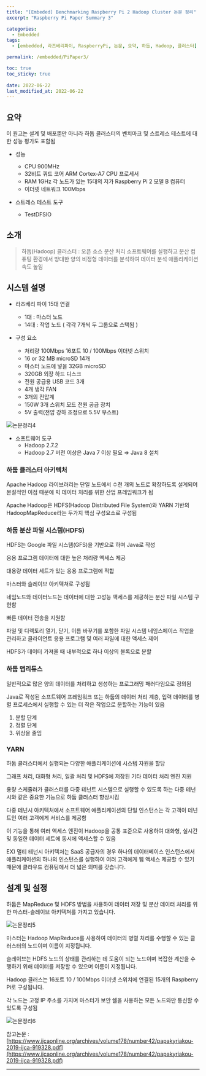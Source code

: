 ```yaml
---
title: "[Embeded] Benchmarking Raspberry Pi 2 Hadoop Cluster 논문 정리"
excerpt: "Raspberry Pi Paper Summary 3"

categories:
  - Embedded
tags:
  - [embedded, 라즈베리파이, RaspberryPi, 논문, 요약, 하둡, Hadoop, 클러스터]

permalink: /embedded/PiPaper3/

toc: true
toc_sticky: true
 
date: 2022-06-22
last_modified_at: 2022-06-22
---
```


## 요약

이 원고는 설계 및 배포뿐만 아니라 하둡 클러스터의 벤치마크 및 스트레스 테스트에 대한 성능 평가도 포함됨

- 성능
  - CPU 900MHz
  - 32비트 쿼드 코어 ARM Cortex-A7 CPU 프로세서
  - RAM 1GHz 각 노드가 있는 15대의 저가 Raspberry Pi 2 모델 B 컴퓨터
  - 이더넷 네트워크 100Mbps

- 스트레스 테스트 도구
  - TestDFSIO

## 소개

> 하둡(Hadoop) 클러스터 : 오픈 소스 분산 처리 소프트웨어를 실행하고 분산 컴퓨팅 환경에서 방대한 양의 비정형 데이터를 분석하여 데이터 분석 애플리케이션 속도 높임
>

## 시스템 설명

- 라즈베리 파이 15대 연결
  - 1대 : 마스터 노드
  - 14대 : 작업 노드 ( 각각 7개씩 두 그룹으로 스택됨 )

- 구성 요소
  - 처리량 100Mbps 16포트 10 / 100Mbps 이더넷 스위치
  - 16 or 32 MB microSD 14개
  - 마스터 노드에 넣을 32GB microSD
  - 320GB 외장 하드 디스크
  - 전원 공급용 USB 코드 3개
  - 4개 냉각 FAN
  - 3개의 전압계
  - 150W 3개 스위치 모드 전원 공급 장치
  - 5V 출력(전압 강하 조정으로 5.5V 부스트)

![논문정리4](https://jsw6701.github.io/assets/images/posts_img/논문정리4.png)

- 소프트웨어 도구
  - Hadoop 2.7.2
  - Hadoop 2.7 버전 이상은 Java 7 이상 필요  ⇒  Java 8 설치

### 하둡 클러스터 아키텍처

Apache Hadoop 라이브러리는 단일 노드에서 수천 개의 노드로 확장하도록 설계되어 본질적인 이점 때문에 빅 데이터 처리를 위한 산업 프레임워크가 됨

Apache Hadoop은 HDFS(Hadoop Distributed File System)와 YARN 기반의 HadoopMapReduce라는 두가지 핵심 구성요소로 구성됨

### 하둡 분산 파일 시스템(HDFS)

HDFS는 Google 파일 시스템(GFS)을 기반으로 하며 Java로 작성

응용 프로그램 데이터에 대한 높은 처리량 액세스 제공

대용량 데이터 세트가 있는 응용 프로그램에 적합

마스터와 슬레이브 아키텍쳐로 구성됨

네임노드와 데이터노드는 데이터에 대한 고성능 액세스를 제공하는 분산 파일 시스템 구현함

빠른 데이터 전송을 지원함

파일 및 디렉토리 열기, 닫기, 이름 바꾸기를 포함한 파일 시스템 네임스페이스 작업을 관리하고 클라이언트 응용 프로그램 및 여러 파일에 대한 액세스 제어

HDFS가 데이터 가져올 때 내부적으로 하나 이상의 블록으로 분할

### 하둡 맵리듀스

일반적으로 많은 양의 데이터를 처리하고 생성하는 프로그래밍 패러다임으로 정의됨

Java로 작성된 소프트웨어 프레임워크 또는 하둡의 데이터 처리 계층, 입력 데이터를 병렬 프로세스에서 실행할 수 있는 더 작은 작업으로 분할하는 기능이 있음

1. 분할 단계
2. 정렬 단계
3. 위상을 줄임

### YARN

하둡 클러스터에서 실행되는 다양한 애플리케이션에 시스템 자원을 할당

그래프 처리, 대화형 처리, 일괄 처리 및 HDFS에 저장된 기타 데이터 처리 엔진 지원

용량 스케줄러가 클러스터를 다중 테넌트 시스템으로 실행할 수 있도록 하는 다중 테넌시와 같은 중요한 기능으로 하둡 클러스터 향상시킴

다중 테넌시 아키텍처에서 소프트웨어 애플리케이션의 단일 인스턴스는 각 고객이 테넌트인 여러 고객에게 서비스를 제공함

이 기능을 통해 여러 액세스 엔진이 Hadoop을 공통 표준으로 사용하여 대화형, 실시간 및 동일한 데이터 세트에 동시에 액세스할 수 있음

EX) 멀티 테넌시 아키텍처는 SaaS 공급자의 경우 하나의 데이터베이스 인스턴스에서 애플리케이션의 하나의 인스턴스를 실행하여 여러 고객에게 웹 액세스 제공할 수 있기 때문에 클라우드 컴퓨팅에서 더 넓은 의미를 갖습니다.

## 설계 및 설정

하둡은 MapReduce 및 HDFS 방법을 사용하여 데이터 저장 및 분산 데이터 처리를 위한 마스터-슬레이브 아키텍쳐를 가지고 있습니다.

![논문정리5](https://jsw6701.github.io/assets/images/posts_img/논문정리5.png)

마스터는 Hadoop MapReduce를 사용하여 데이터의 병렬 처리를 수행할 수 있는 클러스터의 노드이며 이름이 지정됩니다.

슬레이브는 HDFS 노드의 상태를 관리하는 데 도움이 되는 노드이며 복잡한 계산을 수행하기 위해 데이터를 저장할 수 있으며 이름이 지정됩니다.

Hadoop 클러스는 16포트 10 / 100Mbps 이더넷 스위치에 연결된 15개의 Raspberry Pi로 구성됩니다.

각 노드는 고정 IP 주소를 가지며 마스터가 보안 쉘을 사용하는 모든 노드와만 통신할 수 있도록 구성됨

![논문정리6](https://jsw6701.github.io/assets/images/posts_img/논문정리6.png)

참고논문 : [https://www.ijcaonline.org/archives/volume178/number42/papakyriakou-2019-ijca-919328.pdf](https://www.ijcaonline.org/archives/volume178/number42/papakyriakou-2019-ijca-919328.pdf)

---
